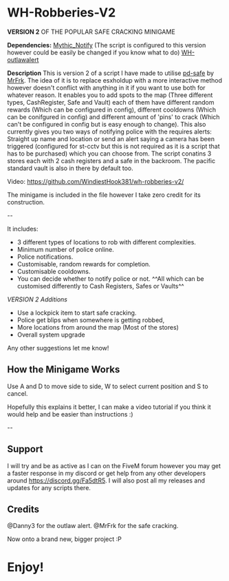# WH-Robberies-V2

**VERSION 2** OF THE POPULAR SAFE CRACKING MINIGAME

**Dependencies:**
[Mythic_Notify](https://github.com/JayMontana36/mythic_notify) (The script is configured to this version however could be easily be changed if you know what to do)
[WH-outlawalert](https://github.com/WindiestHook381/wh_outlawalert) 

**Description**
This is version 2 of a script I have made to utilise [pd-safe](https://forum.cfx.re/t/release-pd-safe-standalone-lua-safecracking-minigame/1231799) by [MrFrk](https://forum.cfx.re/u/mrfrk/summary). The idea of it is to replace esxholdup with a more interactive method however doesn't conflict with anything in it if you want to use both for whatever reason. It enables you to add spots to the map (Three different types, CashRegister, Safe and Vault) each of them have different random rewards (Which can be configured in config), different cooldowns (Which can be conifgured in config) and different amount of 'pins' to crack (Which can't be configured in config but is easy enough to change). This also currently gives you two ways of notifying police with the requires alerts: Straight up name and location or send an alert saying a camera has been triggered (configured for st-cctv but this is not required as it is a script that has to be purchased) which you can choose from. The script conatins 3 stores each with 2 cash registers and a safe in the backroom. The pacific standard vault is also in there by default too.

Video: https://github.com/WindiestHook381/wh-robberies-v2/

The minigame is included in the file however I take zero credit for its construction.

--

It includes:
- 3 different types of locations to rob with different complexities.
- Minimum number of police online.
- Police notifications.
- Customisable, random rewards for completion.
- Customisable cooldowns.
- You can decide whether to notify police or not.
^^All which can be customised differently to Cash Registers, Safes or Vaults^^

*VERSION 2 Additions*
- Use a lockpick item to start safe cracking.
- Police get blips when somewhere is getting robbed,
- More locations from around the map (Most of the stores)
- Overall system upgrade

Any other suggestions let me know!

## How the Minigame Works
Use A and D to move side to side, W to select current position and S to cancel.

Hopefully this explains it better, I can make a video tutorial if you think it would help and be easier than instructions :)

--


## Support
I will try and be as active as I can on the FiveM forum however you may get a faster response in my discord or get help from any other developers around https://discord.gg/Fa5dtR5. I will also post all my releases and updates for any scripts there.

## Credits
@Danny3 for the outlaw alert.
@MrFrk for the safe cracking.

Now onto a brand new, bigger project :P

# Enjoy!
